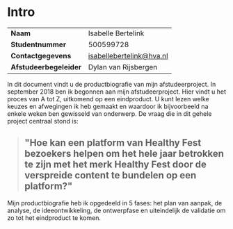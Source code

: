 # Intro

|  |  |
| :--- | :--- |
| **Naam** | Isabelle Bertelink |
| **Studentnummer** | 500599728 |
| **Contactgegevens** | isabellebertelink@hva.nl |
| **Afstudeerbegeleider** | Dylan van Rijsbergen |

In dit document vindt u de productbiografie van mijn afstudeerproject. In september 2018 ben ik begonnen aan mijn afstudeerproject. Hier vindt u het proces van A tot Z, uitkomend op een eindproduct. U kunt lezen welke keuzes en afwegingen ik heb gemaakt en waardoor ik bijvoorbeeld na enkele weken ben gewisseld van onderwerp. De vraag die in dit gehele project centraal stond is:  


> ## **"Hoe kan een platform van Healthy Fest bezoekers helpen om het hele jaar betrokken te zijn met het merk Healthy Fest door de verspreide content te bundelen op een platform?"**

Mijn productbiografie heb ik opgedeeld in 5 fases: het plan van aanpak, de analyse, de ideeontwikkeling, de ontwerpfase en uiteindelijk de validatie om zo tot het eindproduct te komen.

### 



